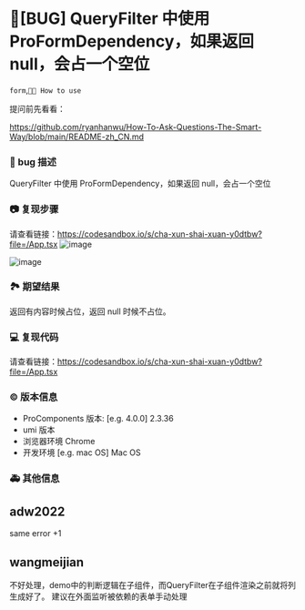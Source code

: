 # 🐛[BUG] QueryFilter 中使用 ProFormDependency，如果返回 null，会占一个空位

`form`,`🤷🏼 How to use`

提问前先看看：

https://github.com/ryanhanwu/How-To-Ask-Questions-The-Smart-Way/blob/main/README-zh_CN.md

### 🐛 bug 描述

<!--
详细地描述 bug，让大家都能理解
-->

QueryFilter 中使用 ProFormDependency，如果返回 null，会占一个空位

### 📷 复现步骤

<!--
清晰描述复现步骤，让别人也能看到问题，如果可能，尽量提供可执行代码，
如：https://codesandbox.io/ 在此处创建一个 codesandbox，方便我们更快的排查和复现问题
-->

请查看链接：https://codesandbox.io/s/cha-xun-shai-xuan-y0dtbw?file=/App.tsx
![image](https://user-images.githubusercontent.com/51814693/206126710-c6f4f178-313f-4161-9d80-d10f9d2e6c03.png)

![image](https://user-images.githubusercontent.com/51814693/206126568-771cdf6a-19ab-4137-89ea-48fb33dff148.png)

### 🏞 期望结果

<!--
描述你原本期望看到的结果
-->

返回有内容时候占位，返回 null 时候不占位。

### 💻 复现代码

<!--
提供可复现的代码，仓库，或线上示例
-->

请查看链接：https://codesandbox.io/s/cha-xun-shai-xuan-y0dtbw?file=/App.tsx

### © 版本信息

- ProComponents 版本: [e.g. 4.0.0] 2.3.36
- umi 版本
- 浏览器环境 Chrome
- 开发环境 [e.g. mac OS] Mac OS

### 🚑 其他信息

<!--
如截图等其他信息可以贴在这里
-->

## adw2022

same error +1

## wangmeijian

不好处理，demo中的判断逻辑在子组件，而QueryFilter在子组件渲染之前就将列生成好了。
建议在外面监听被依赖的表单手动处理
